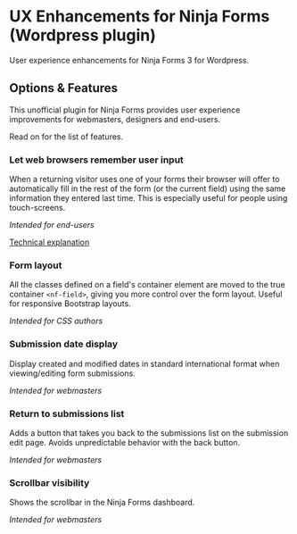 # UX Enhancements for Ninja Forms (Wordpress plugin)

User experience enhancements for Ninja Forms 3 for Wordpress.

## Options & Features

This unofficial plugin for Ninja Forms provides user experience
improvements for webmasters, designers and end-users.

Read on for the list of features.

### Let web browsers remember user input

When a returning visitor uses one of your forms their browser will
offer to automatically fill in the rest of the form (or the current
field) using the same information they entered last time. This is
especially useful for people using touch-screens.

*Intended for end-users*

[Technical explanation](https://groups.google.com/a/chromium.org/d/msg/chromium-discuss/Kt1K1PMrtJU/InNIeoIuBgAJ)

### Form layout

All the classes defined on a field's container element are moved to the
true container `<nf-field>`, giving you more control over the form
layout. Useful for responsive Bootstrap layouts.

*Intended for CSS authors*

### Submission date display

Display created and modified dates in standard international format
when viewing/editing form submissions.

*Intended for webmasters*

### Return to submissions list

Adds a button that takes you back to the submissions list on the
submission edit page. Avoids unpredictable behavior with the back
button.

*Intended for webmasters*

### Scrollbar visibility

Shows the scrollbar in the Ninja Forms dashboard.

*Intended for webmasters*
